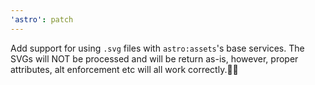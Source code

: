 ```yaml
---
'astro': patch
---
```


Add support for using `.svg` files with `astro:assets`'s base services. The SVGs will NOT be processed and will be return as-is, however, proper attributes, alt enforcement etc will all work correctly.
